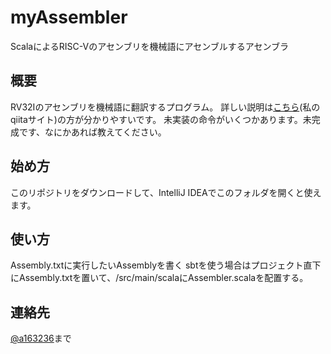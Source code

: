 # myAssembler
ScalaによるRISC-Vのアセンブリを機械語にアセンブルするアセンブラ

## 概要
RV32Iのアセンブリを機械語に翻訳するプログラム。
詳しい説明は[こちら](https://qiita.com/a163236/items/1ea950f743457ede5d0b)(私のqiitaサイト)の方が分かりやすいです。
未実装の命令がいくつかあります。未完成です、なにかあれば教えてください。

## 始め方
このリポジトリをダウンロードして、IntelliJ IDEAでこのフォルダを開くと使えます。

## 使い方
Assembly.txtに実行したいAssemblyを書く
sbtを使う場合はプロジェクト直下にAssembly.txtを置いて、/src/main/scalaにAssembler.scalaを配置する。

## 連絡先
[@a163236](https://twitter.com/a163236)まで